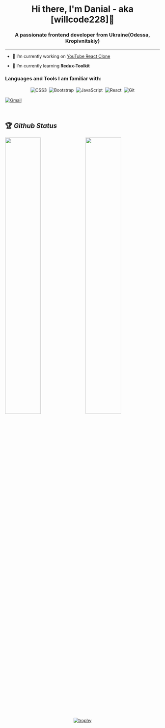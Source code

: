
<h1 align="center">Hi there, I'm Danial - aka [willcode228]👋</h1>
<h3 align="center">A passionate frontend developer from Ukraine(Odessa, Kropivnitskiy)</h3>

---

- 🔭 I’m currently working on [YouTube React Clone](https://react-app-cab0d.web.app)

- 🌱 I’m currently learning **Redux-Toolkit**


<h3 align="left">Languages and Tools I am familiar with:</h3>

<p align="center">

<img alt="CSS3" src="https://img.shields.io/badge/css3%20-%231572B6.svg?&style=for-the-badge&logo=css3&logoColor=white" style="margin:2px;"/>
<img alt="Bootstrap" src="https://img.shields.io/badge/bootstrap%20-%23563D7C.svg?&style=for-the-badge&logo=bootstrap&logoColor=white" style="margin:2px;"/>
<img alt="JavaScript" src="https://img.shields.io/badge/javascript%20-%23323330.svg?&style=for-the-badge&logo=javascript&logoColor=%23F7DF1E" style="margin:2px;"/>
<img alt="React" src="https://img.shields.io/badge/react%20-%2320232a.svg?&style=for-the-badge&logo=react&logoColor=%2361DAFB" style="margin:2px;"/>
<img alt="Git" src="https://img.shields.io/badge/git%20-%23F05033.svg?&style=for-the-badge&logo=git&logoColor=white" style="margin:2px;"/>
  
[<img alt="Gmail" src="https://img.shields.io/badge/Gmail-D14836?style=for-the-badge&logo=gmail&logoColor=white" />](mailto:crocus161@gmail.com)
  
<br/>
</p>

## 🏆 *Github Status*

<img  src="https://github-readme-stats.vercel.app/api?username=willcode228&show_icons=true&hide_border=true&theme=dark" width="48%" align="right" >
<img  src="https://github-readme-streak-stats.herokuapp.com/?user=willcode228&theme=dark" width="48%" >
<br>
<div align="center">

[![trophy](https://github-profile-trophy.vercel.app/?username=willcode228&rank=S,AAA,AA,A&theme=juicyfresh&margin-w=15)](https://github.com/ryo-ma/github-profile-trophy)
</div>


